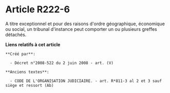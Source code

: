 # Article R222-6

A titre exceptionnel et pour des raisons d'ordre géographique, économique ou social, un tribunal d'instance peut comporter un
ou plusieurs greffes détachés.

**Liens relatifs à cet article**

	**Créé par**:

	  - Décret n°2008-522 du 2 juin 2008 - art. (V)

	**Anciens textes**:

	  - CODE DE L'ORGANISATION JUDICIAIRE. - art. R*811-3 al 2 et 3 sauf siège et ressort (Ab)
